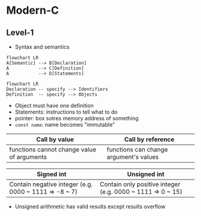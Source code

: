 # Modern-C

## Level-1

- Syntax and semantics

```mermaid
flowchart LR
A[Semantic] --> B[Declaration]
A           --> C[Definition]
A           --> D[Statements]
```

```mermaid
flowchart LR
Declaration -- specify --> Identifiers
Definition  -- specify --> Objects
```

- Object must have one definition
- Statements: instructions to tell what to do
- pointer: box sotres memory address of something
- `const name`: name becomes "immutable"

| Call by value                              | Call by reference                      |
|--------------------------------------------|----------------------------------------|
| functions cannot change value of arguments | functions can change argument's values |

| Signed int                                            | Unsigned int                                               |
|-------------------------------------------------------|------------------------------------------------------------|
| Contain negative integer (e.g. 0000 ~ 1111 => -8 ~ 7) | Contain only positive integer (e.g. 0000 ~ 1111 => 0 ~ 15) |

- Unsigned arithmetic has valid results except results overflow
